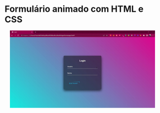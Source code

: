 # Formulário animado com HTML e CSS

<p align="center">
  <img width="470" src="icons/page.gif">
  </p>

